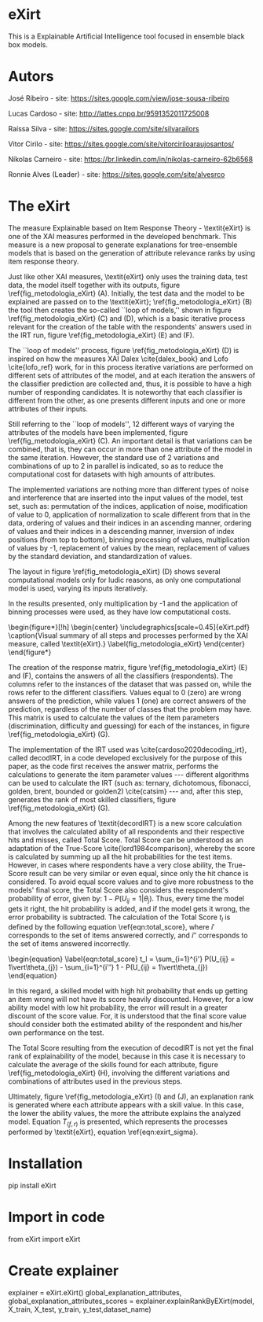 # eXirt
This is a Explainable Artificial Intelligence tool focused in ensemble black box models.

# Autors

José Ribeiro - site: https://sites.google.com/view/jose-sousa-ribeiro

Lucas Cardoso - site: http://lattes.cnpq.br/9591352011725008

Raíssa Silva - site: https://sites.google.com/site/silvarailors

Vitor Cirilo - site: https://sites.google.com/site/vitorciriloaraujosantos/

Níkolas Carneiro - site: https://br.linkedin.com/in/nikolas-carneiro-62b6568

Ronnie Alves (Leader) - site: https://sites.google.com/site/alvesrco

# The eXirt

The measure Explainable based on Item Response Theory - \textit{eXirt} is one of the XAI measures performed in the developed benchmark. This measure is a new proposal to generate explanations for tree-ensemble models that is based on the generation of attribute relevance ranks by using item response theory.

Just like other XAI measures, \textit{eXirt} only uses the training data, test data, the model itself together with its outputs, figure \ref{fig_metodologia_eXirt} (A). Initially, the test data and the model to be explained are passed on to the \textit{eXirt}; \ref{fig_metodologia_eXirt} (B) the tool then creates the so-called ``loop of models,'' shown in figure \ref{fig_metodologia_eXirt} (C) and (D), which is a basic iterative process relevant for the creation of the table with the respondents' answers used in the IRT run, figure \ref{fig_metodologia_eXirt} (E) and (F).

The ``loop of models'' process, figure \ref{fig_metodologia_eXirt} (D) is inspired on how the measures XAI Dalex \cite{dalex_book} and Lofo \cite{lofo_ref} work, for in this process iterative variations are performed on different sets of attributes of the model, and at each iteration the answers of the classifier prediction are collected and, thus, it is possible to have a high number of responding candidates. It is noteworthy that each classifier is different from the other, as one presents different inputs and one or more attributes of their inputs.

Still referring to the ``loop of models'', 12 different ways of varying the attributes of the models have been implemented, figure  \ref{fig_metodologia_eXirt} (C). An important detail is that variations can be combined, that is, they can occur in more than one attribute of the model in the same iteration. However, the standard use of 2 variations and combinations of up to 2 in parallel is indicated, so as to reduce the computational cost for datasets with high amounts of attributes. 

The implemented variations are nothing more than different types of noise and interference that are inserted into the input values of the model, test set, such as: permutation of the indices, application of noise, modification of value to 0, application of normalization to scale different from that in the data, ordering of values and their indices in an ascending manner, ordering of values and their indices in a descending manner, inversion of index positions (from top to bottom), binning processing of values, multiplication of values by -1, replacement of values by the mean, replacement of values by the standard deviation, and standardization of values.

The layout in figure \ref{fig_metodologia_eXirt} (D) shows several computational models only for ludic reasons, as only one computational model is used, varying its inputs iteratively. 

In the results presented, only multiplication by -1 and the application of binning processes were used, as they have low computational costs.

\begin{figure*}[!h]
\begin{center}
\includegraphics[scale=0.45]{eXirt.pdf}
\caption{Visual summary of all steps and processes performed by the XAI measure, called \textit{eXirt}.}
\label{fig_metodologia_eXirt}
\end{center}
\end{figure*}

The creation of the response matrix, figure \ref{fig_metodologia_eXirt} (E) and (F), contains the answers of all the classifiers (respondents). The columns refer to the instances of the dataset that was passed on, while the rows refer to the different classifiers. Values equal to 0 (zero) are wrong answers of the prediction, while values 1 (one) are correct answers of the prediction, regardless of the number of classes that the problem may have. This matrix is used to calculate the values of the item parameters (discrimination, difficulty and guessing) for each of the instances, in figure \ref{fig_metodologia_eXirt} (G).

The implementation of the IRT used was \cite{cardoso2020decoding_irt}, called decodIRT, in a code developed exclusively for the purpose of this paper, as the code first receives the answer matrix, performs the calculations to generate the item parameter values --- different algorithms can be used to calculate the IRT (such as: ternary, dichotomous, fibonacci, golden, brent, bounded or golden2) \cite{catsim} --- and, after this step, generates the rank of most skilled classifiers, figure  \ref{fig_metodologia_eXirt} (G).

Among the new features of \textit{decordIRT} is a new score calculation that involves the calculated ability of all respondents and their respective hits and misses, called Total Score. Total Score can be understood as an adaptation of the True-Score \cite{lord1984comparison}, whereby the score is calculated by summing up all the hit probabilities for the test items. However, in cases where respondents have a very close ability, the True-Score result can be very similar or even equal, since only the hit chance is considered. To avoid equal score values and to give more robustness to the models' final score, the Total Score also considers the respondent's probability of error, given by: $1- P(U_{ij} = 1\vert\theta_{j})$. Thus, every time the model gets it right, the hit probability is added, and if the model gets it wrong, the error probability is subtracted. The calculation of the Total Score $t_l$ is defined by the following equation \ref{eqn:total_score}, where $i'$ corresponds to the set of items answered correctly, and $i''$ corresponds to the set of items answered incorrectly.

\begin{equation}
\label{eqn:total_score}
t_l = \sum_{i=1}^{i'} P(U_{ij} = 1\vert\theta_{j}) - \sum_{i=1}^{i''} 1 - P(U_{ij} = 1\vert\theta_{j})
\end{equation}

In this regard, a skilled model with high hit probability that ends up getting an item wrong will not have its score heavily discounted. However, for a low ability model with low hit probability, the error will result in a greater discount of the score value. For, it is understood that the final score value should consider both the estimated ability of the respondent and his/her own performance on the test.

The Total Score resulting from the execution of decodIRT is not yet the final rank of explainability of the model, because in this case it is necessary to calculate the average of the skills found for each attribute, figure \ref{fig_metodologia_eXirt} (H), involving the different variations and combinations of attributes used in the previous steps.

Ultimately, figure \ref{fig_metodologia_eXirt} (I) and (J), an explanation rank is generated where each attribute appears with a skill value. In this case, the lower the ability values, the more the attribute explains the analyzed model. Equation $T_{(f,r)}$ is presented, which represents the processes performed by \textit{eXirt}, equation \ref{eqn:exirt_sigma}. 

# Installation

pip install eXirt

# Import in code
from eXirt import eXirt

# Create explainer

explainer = eXirt.eXirt()
global_explanation_attributes, global_explanation_attributes_scores = explainer.explainRankByEXirt(model, X_train, X_test, y_train, y_test,dataset_name)
